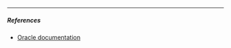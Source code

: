 
---
##### ***References***
- [Oracle documentation](https://docs.oracle.com/javaee/7/tutorial/jsf-page.htm#BNAQZ)